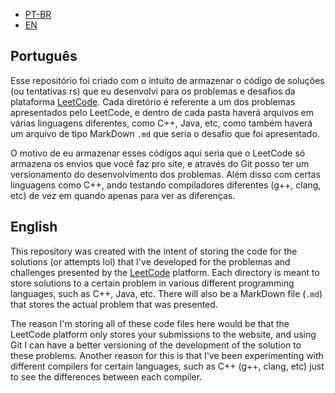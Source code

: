 - <a href="https://github.com/ezboy4life/LeetCode#Português">PT-BR</a>
- <a href="https://github.com/ezboy4life/LeetCode#English">EN</a>

## Português

Esse repositório foi criado com o intuito de armazenar o código de soluções (ou tentativas rs) que eu desenvolvi para os problemas e desafios da plataforma [LeetCode](https://leetcode.com/problemset/all/). Cada diretório é referente a um dos problemas apresentados pelo LeetCode, e dentro de cada pasta haverá arquivos em várias linguagens diferentes, como C++, Java, etc, como também haverá um arquivo de tipo MarkDown `.md` que seria o desafio que foi apresentado.

O motivo de eu armazenar esses códigos aqui seria que o LeetCode só armazena os envios que você faz pro site, e através do Git posso ter um versionamento do desenvolvimento dos problemas. Além disso com certas linguagens como C++, ando testando compiladores diferentes (g++, clang, etc) de vez em quando apenas para ver as diferenças.

## English

This repository was created with the intent of storing the code for the solutions (or attempts lol) that I've developed for the problemas and challenges presented by the [LeetCode](https://leetcode.com/problemset/all/) platform. Each directory is meant to store solutions to a certain problem in various different programming languages, such as C++, Java, etc. There will also be a MarkDown file (`.md`) that stores the actual problem that was presented.

The reason I'm storing all of these code files here would be that the LeetCode platform only stores your submissions to the website, and using Git I can have a better versioning of the development of the solution to these problems. Another reason for this is that I've been experimenting with different compilers for certain languages, such as C++ (g++, clang, etc) just to see the differences between each compiler.
